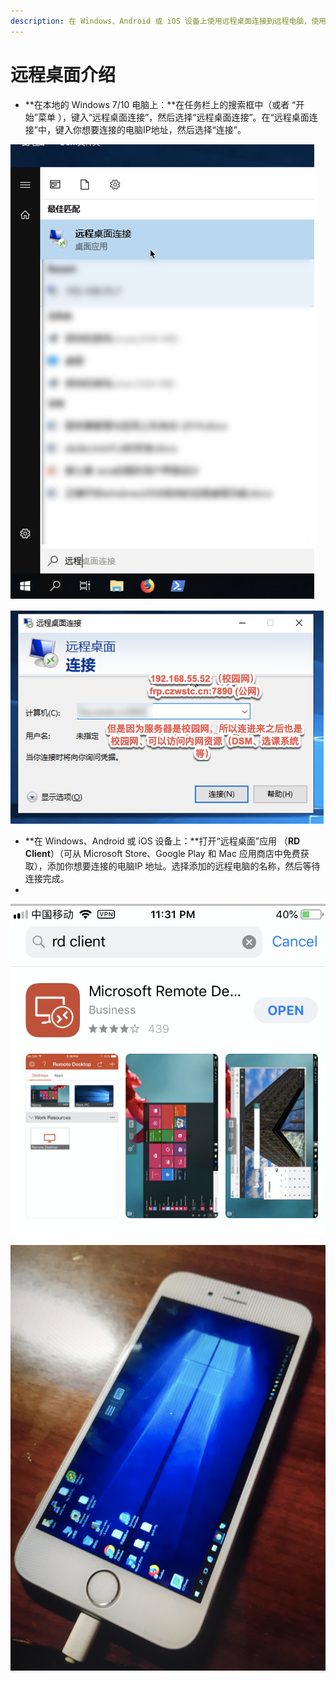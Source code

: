 ```yaml
---
description: 在 Windows、Android 或 iOS 设备上使用远程桌面连接到远程电脑，使用远程电脑的资源与功能。
---
```


# 远程桌面介绍

* **在本地的 Windows 7/10 电脑上：**在任务栏上的搜索框中（或者 “开始”菜单 ），键入“远程桌面连接”，然后选择“远程桌面连接”。在“远程桌面连接”中，键入你想要连接的电脑IP地址，然后选择“连接”。

![](../.gitbook/assets/image%20%2819%29.png)



![](../.gitbook/assets/image%20%2820%29.png)

* **在 Windows、Android 或 iOS 设备上：**打开“远程桌面”应用 （**RD Client**）（可从 Microsoft Store、Google Play 和 Mac 应用商店中免费获取），添加你想要连接的电脑IP 地址。选择添加的远程电脑的名称，然后等待连接完成。
* 
![](../.gitbook/assets/image%20%2817%29.png)

![](../.gitbook/assets/image%20%289%29.png)

